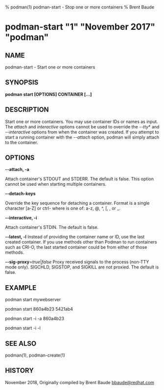 % podman(1) podman-start - Stop one or more containers
% Brent Baude
# podman-start "1" "November 2017" "podman"

## NAME
podman\-start - Start one or more containers

## SYNOPSIS
**podman start [OPTIONS] CONTAINER [...]**

## DESCRIPTION
Start one or more containers.  You may use container IDs or names as input.  The *attach* and *interactive*
options cannot be used to override the *--tty** and *--interactive* options from when the container
was created. If you attempt to start a running container with the *--attach* option, podman will simply
attach to the container.

## OPTIONS

**--attach, -a**

Attach container's STDOUT and STDERR.  The default is false. This option cannot be used when
starting multiple containers.

**--detach-keys**

Override the key sequence for detaching a container. Format is a single character [a-Z] or
ctrl-<value> where <value> is one of: a-z, @, ^, [, , or _.

**--interactive, -i**

Attach container's STDIN. The default is false.

**--latest, -l**
Instead of providing the container name or ID, use the last created container. If you use methods other than Podman
to run containers such as CRI-O, the last started container could be from either of those methods.

**--sig-proxy**=*true*|*false*
Proxy received signals to the process (non-TTY mode only). SIGCHLD, SIGSTOP, and SIGKILL are not proxied. The default is false.

## EXAMPLE

podman start mywebserver

podman start 860a4b23 5421ab4

podman start -i -a 860a4b23

podman start -i -l

## SEE ALSO
podman(1), podman-create(1)

## HISTORY
November 2018, Originally compiled by Brent Baude <bbaude@redhat.com>
